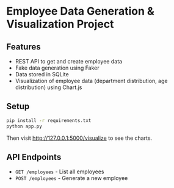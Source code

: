 # Employee Data Generation & Visualization Project

## Features
- REST API to get and create employee data
- Fake data generation using Faker
- Data stored in SQLite
- Visualization of employee data (department distribution, age distribution) using Chart.js

## Setup
```bash
pip install -r requirements.txt
python app.py
```
Then visit http://127.0.0.1:5000/visualize to see the charts.

## API Endpoints
- `GET /employees` - List all employees
- `POST /employees` - Generate a new employee
